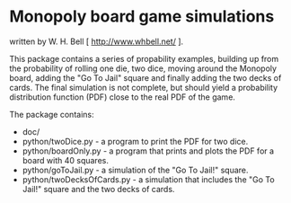 # Monopoly board game simulations

written by W. H. Bell [ http://www.whbell.net/ ].  

This package contains a series of propability examples, building up from the probability of rolling one die, 
two dice, moving around the Monopoly board, adding the "Go To Jail" square and finally adding the two decks 
of cards.  The final simulation is not complete, but should yield a probability distribution function (PDF) close 
to the real PDF of the game.

The package contains:
  * doc/
  * python/twoDice.py - a program to print the PDF for two dice.
  * python/boardOnly.py - a program that prints and plots the PDF for a board with 40 squares.
  * python/goToJail.py - a simulation of the "Go To Jail!" square.
  * python/twoDecksOfCards.py - a simulation that includes the "Go To Jail!" square and the two decks of cards.
